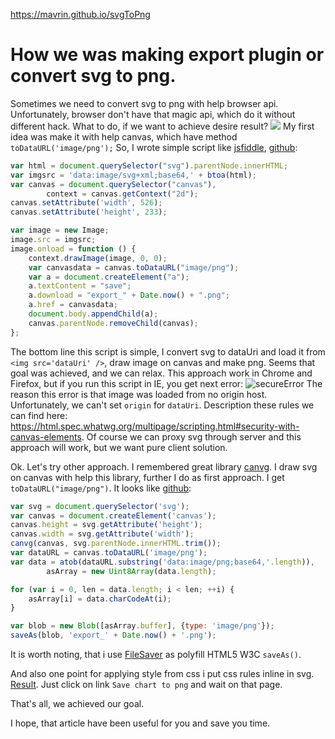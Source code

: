 
https://mavrin.github.io/svgToPng

# How we was making export plugin or convert svg to png.

Sometimes we need to convert svg to png with help browser api. Unfortunately, browser don't have that magic api, which do it without different hack. What to do, if we want to achieve desire result?  ![](http://habrastorage.org/storage2/d36/922/412/d36922412b65ad20413ac591db392e09.png)
My first idea was make it with help canvas, which have method `toDataURL('image/png');`
So, I wrote simple script like [jsfiddle](http://jsfiddle.net/a9ude9p0/6/), [github](http://mavrin.github.io/svgToPng/fromImage.html):
```javascript
var html = document.querySelector("svg").parentNode.innerHTML;
var imgsrc = 'data:image/svg+xml;base64,' + btoa(html);
var canvas = document.querySelector("canvas"),
        context = canvas.getContext("2d");
canvas.setAttribute('width', 526);
canvas.setAttribute('height', 233);

var image = new Image;
image.src = imgsrc;
image.onload = function () {
    context.drawImage(image, 0, 0);
    var canvasdata = canvas.toDataURL("image/png");
    var a = document.createElement("a");
    a.textContent = "save";
    a.download = "export_" + Date.now() + ".png";
    a.href = canvasdata;
    document.body.appendChild(a);
    canvas.parentNode.removeChild(canvas);
};
```
The bottom line this script is simple, I convert svg to dataUri and load it from `<img src='dataUri' />`, draw image on canvas and make png. Seems that goal was achieved, and we can relax. This approach work in Chrome and Firefox, but if you run this script in IE, you get next error:
![secureError](http://habrastorage.org/files/1c6/74c/de8/1c674cde8f51425a82a653e55e86bc9e.png)
The reason this error is that image was loaded from no origin host. Unfortunately, we can't set `origin` for `dataUri`. Description these rules we can find here: https://html.spec.whatwg.org/multipage/scripting.html#security-with-canvas-elements. Of course we can proxy svg through server and this approach will work, but we want pure client solution.

Ok. Let's try other approach. I remembered great library [canvg](https://github.com/gabelerner/canvg). I draw svg on canvas with help this library, further I do as first approach. I get `toDataURL("image/png")`. It looks like [github](http://mavrin.github.io/svgToPng/useCanvg.html):
```javascript
var svg = document.querySelector('svg');
var canvas = document.createElement('canvas');
canvas.height = svg.getAttribute('height');
canvas.width = svg.getAttribute('width');
canvg(canvas, svg.parentNode.innerHTML.trim());
var dataURL = canvas.toDataURL('image/png');
var data = atob(dataURL.substring('data:image/png;base64,'.length)),
        asArray = new Uint8Array(data.length);

for (var i = 0, len = data.length; i < len; ++i) {
    asArray[i] = data.charCodeAt(i);
}

var blob = new Blob([asArray.buffer], {type: 'image/png'});
saveAs(blob, 'export_' + Date.now() + '.png');
```
It is worth noting, that i use [FileSaver](https://github.com/ChenWenBrian/FileSaver.js) as polyfill HTML5 W3C `saveAs()`.

And also one point for applying style from css i put css rules inline in svg.
[Result](http://mavrin.github.io/svgToPng/tauChartsExample.html). Just click on link `Save chart to png` and wait on that page.

That's all, we achieved our goal.

I hope, that article have been useful for you and save you time.
